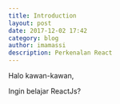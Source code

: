 ```yaml
---
title: Introduction
layout: post
date: 2017-12-02 17:42
category: blog
author: imamassi
description: Perkenalan React
---
```


Halo kawan-kawan,

Ingin belajar ReactJs?